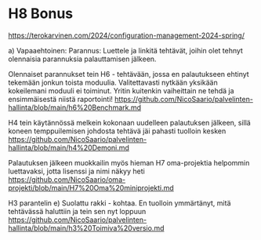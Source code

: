 # H8 Bonus
https://terokarvinen.com/2024/configuration-management-2024-spring/

a) Vapaaehtoinen: Parannus: Luettele ja linkitä tehtävät, joihin olet tehnyt olennaisia parannuksia palauttamisen jälkeen.

Olennaiset parannukset tein H6 - tehtävään, jossa en palautukseen ehtinyt tekemään jonkun toista moduulia. Valitettavasti nytkään yksikään kokeilemani moduuli ei toiminut. Yritin kuitenkin vaiheittain ne tehdä ja ensimmäisestä niistä raportointi!
https://github.com/NicoSaario/palvelinten-hallinta/blob/main/h6%20Benchmark.md

H4 tein käytännössä melkein kokonaan uudelleen palautuksen jälkeen, sillä koneen temppuilemisen johdosta tehtävä jäi pahasti tuolloin kesken
https://github.com/NicoSaario/palvelinten-hallinta/blob/main/h4%20Demoni.md

Palautuksen jälkeen muokkailin myös hieman H7 oma-projektia helpommin luettavaksi, jotta lisenssi ja nimi näkyy heti
https://github.com/NicoSaario/oma-projekti/blob/main/H7%20Oma%20miniprojekti.md

H3 parantelin e) Suolattu rakki - kohtaa. En tuolloin ymmärtänyt, mitä tehtävässä haluttiin ja tein sen nyt loppuun
https://github.com/NicoSaario/palvelinten-hallinta/blob/main/h3%20Toimiva%20versio.md





